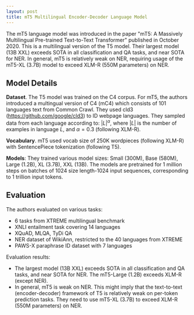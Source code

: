 ```yaml
---
layout: post
title: mT5 Multilingual Encoder-Decoder Language Model
---
```


The mT5 language model was introduced in the paper "mT5: A Massively Multilingual Pre-trained Text-to-Text Transformer" published in October 2020. 
This is a multilingual version of the T5 model. 
Their largest model (13B XXL) exceeds SOTA in all classification and QA tasks, and near SOTA for NER. 
In general, mT5 is relatively weak on NER, requiring usage of the mT5-XL (3.7B) model to exceed XLM-R (550M parameters) on NER.

## Model Details
**Dataset**. The T5 model was trained on the C4 corpus. For mT5, the authors introduced a multingual version of C4 (mC4) which consists of 101 languages text from Common Crawl. They used cld3 (https://github.com/google/cld3) to ID webpage languages. They sampled data from each language according to: $|L|^\alpha$, where $|L|$ is the number of examples in language $L$, and $\alpha=0.3$ (following XLM-R).

**Vocabulary**. mT5 used vocab size of 250K wordpieces (following XLM-R) with SentencePiece tokenization (following T5).

**Models**: They trained various model sizes: Small (300M), Base (580M), Large (1.2B), XL (3.7B), XXL (13B). The models are pretrained for 1 million steps on batches of 1024 size length-1024 input sequences, corresponding to 1 trillion input tokens.

## Evaluation
The authors evaluated on various tasks: 
* 6 tasks from XTREME multilingual benchmark
* XNLI entailment task covering 14 languages
* XQuAD, MLQA, TyDi QA
* NER dataset of WikiAnn, restricted to the 40 languages from XTREME
* PAWS-X paraphrase ID dataset with 7 languages

Evaluation results:
* The largest model (13B XXL) exceeds SOTA in all classification and QA tasks, and near SOTA for NER. The mT5-Large (1.2B) exceeds XLM-R (except NER).
* In general, mT5 is weak on NER. This might imply that the text-to-text (encoder-decoder) framework of T5 is relatively weak on per-token prediction tasks. They need to use mT5-XL (3.7B) to exceed XLM-R (550M parameters) on NER.
